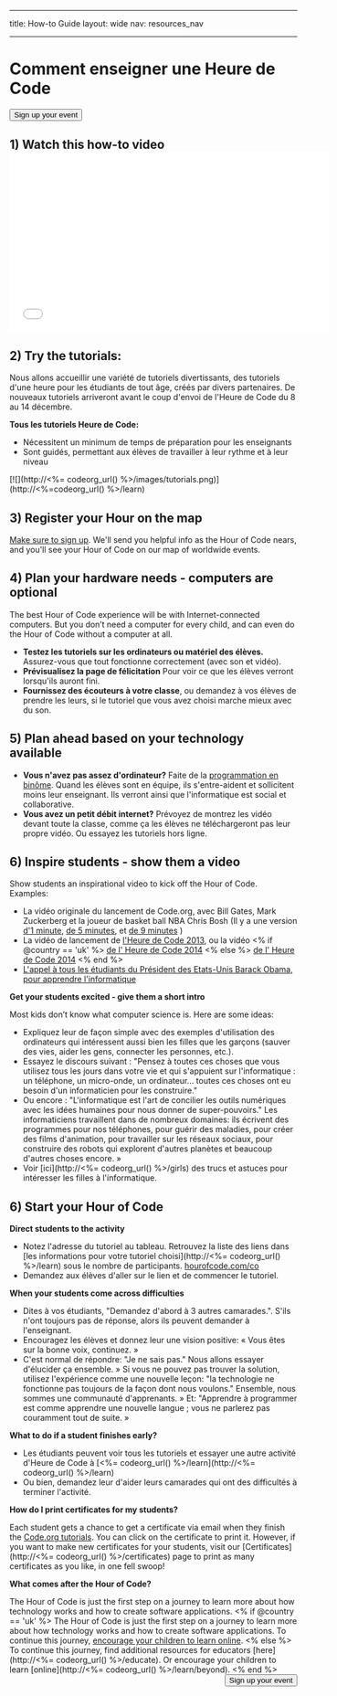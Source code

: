* * *

title: How-to Guide layout: wide nav: resources_nav

* * *

<div class="row">
  <h1 class="col-sm-6">
    Comment enseigner une Heure de Code
  </h1>
  
  <div class="col-sm-6 button-container centered">
    <a href="<%= hoc_uri('/#join') %>"><button class="signup-button">Sign up your event</button></a>
  </div>
</div>

## 1) Watch this how-to video <iframe width="560" height="315" src="//www.youtube.com/embed/tQeSke4hIds" frameborder="0" allowfullscreen></iframe>
## 2) Try the tutorials:

Nous allons accueillir une variété de tutoriels divertissants, des tutoriels d'une heure pour les étudiants de tout âge, créés par divers partenaires. De nouveaux tutoriels arriveront avant le coup d'envoi de l'Heure de Code du 8 au 14 décembre.

**Tous les tutoriels Heure de Code:**

  * Nécessitent un minimum de temps de préparation pour les enseignants
  * Sont guidés, permettant aux élèves de travailler à leur rythme et à leur niveau

[![](http://<%= codeorg_url() %>/images/tutorials.png)](http://<%=codeorg_url() %>/learn)

## 3) Register your Hour on the map

[Make sure to sign up](<%= hoc_uri('/') %>). We'll send you helpful info as the Hour of Code nears, and you'll see your Hour of Code on our map of worldwide events.

## 4) Plan your hardware needs - computers are optional

The best Hour of Code experience will be with Internet-connected computers. But you don’t need a computer for every child, and can even do the Hour of Code without a computer at all.

  * **Testez les tutoriels sur les ordinateurs ou matériel des élèves.** Assurez-vous que tout fonctionne correctement (avec son et vidéo).
  * **Prévisualisez la page de félicitation** Pour voir ce que les élèves verront lorsqu'ils auront fini. 
  * **Fournissez des écouteurs à votre classe**, ou demandez à vos élèves de prendre les leurs, si le tutoriel que vous avez choisi marche mieux avec du son.

## 5) Plan ahead based on your technology available

  * **Vous n'avez pas assez d'ordinateur?** Faite de la [programmation en binôme](http://www.ncwit.org/resources/pair-programming-box-power-collaborative-learning). Quand les élèves sont en équipe, ils s'entre-aident et sollicitent moins leur enseignant. Ils verront ainsi que l'informatique est social et collaborative.
  * **Vous avez un petit débit internet?** Prévoyez de montrez les vidéo devant toute la classe, comme ça les élèves ne téléchargeront pas leur propre vidéo. Ou essayez les tutoriels hors ligne.

## 6) Inspire students - show them a video

Show students an inspirational video to kick off the Hour of Code. Examples:

  * La vidéo originale du lancement de Code.org, avec Bill Gates, Mark Zuckerberg et la joueur de basket ball NBA Chris Bosh (Il y a une version [d'1 minute](https://www.youtube.com/watch?v=qYZF6oIZtfc), [de 5 minutes](https://www.youtube.com/watch?v=nKIu9yen5nc), et [de 9 minutes](https://www.youtube.com/watch?v=dU1xS07N-FA) )
  * La vidéo de lancement de [l'Heure de Code 2013](https://www.youtube.com/watch?v=FC5FbmsH4fw), ou la vidéo <% if @country == 'uk' %> [de l' Heure de Code 2014](https://www.youtube.com/watch?v=96B5-JGA9EQ) <% else %> [de l' Heure de Code 2014](https://www.youtube.com/watch?v=rH7AjDMz_dc&index=2&list=PLzdnOPI1iJNe1WmdkMG-Ca8cLQpdEAL7Q) <% end %>
  * [L'appel à tous les étudiants du Président des Etats-Unis Barack Obama, pour apprendre l'informatique](https://www.youtube.com/watch?v=6XvmhE1J9PY)

**Get your students excited - give them a short intro**

Most kids don’t know what computer science is. Here are some ideas:

  * Expliquez leur de façon simple avec des exemples d'utilisation des ordinateurs qui intéressent aussi bien les filles que les garçons (sauver des vies, aider les gens, connecter les personnes, etc.).
  * Essayez le discours suivant : "Pensez à toutes ces choses que vous utilisez tous les jours dans votre vie et qui s'appuient sur l'informatique : un téléphone, un micro-onde, un ordinateur... toutes ces choses ont eu besoin d'un informaticien pour les construire."
  * Ou encore : "L'informatique est l'art de concilier les outils numériques avec les idées humaines pour nous donner de super-pouvoirs." Les informaticiens travaillent dans de nombreux domaines: ils écrivent des programmes pour nos téléphones, pour guérir des maladies, pour créer des films d'animation, pour travailler sur les réseaux sociaux, pour construire des robots qui explorent d'autres planètes et beaucoup d'autres choses encore. »
  * Voir [ici](http://<%= codeorg_url() %>/girls) des trucs et astuces pour intéresser les filles à l'informatique. 

## 6) Start your Hour of Code

**Direct students to the activity**

  * Notez l'adresse du tutoriel au tableau. Retrouvez la liste des liens dans [les informations pour votre tutoriel choisi](http://<%= codeorg_url() %>/learn) sous le nombre de participants. [hourofcode.com/co](http://hourofcode.com/co)
  * Demandez aux élèves d'aller sur le lien et de commencer le tutoriel.

**When your students come across difficulties**

  * Dites à vos étudiants, "Demandez d'abord à 3 autres camarades.". S'ils n'ont toujours pas de réponse, alors ils peuvent demander à l'enseignant.
  * Encouragez les élèves et donnez leur une vision positive: « Vous êtes sur la bonne voix, continuez. »
  * C'est normal de répondre: "Je ne sais pas." Nous allons essayer d'élucider ça ensemble. » Si vous ne pouvez pas trouver la solution, utilisez l'expérience comme une nouvelle leçon: "la technologie ne fonctionne pas toujours de la façon dont nous voulons." Ensemble, nous sommes une communauté d'apprenants. » Et: "Apprendre à programmer est comme apprendre une nouvelle langue ; vous ne parlerez pas couramment tout de suite. »

**What to do if a student finishes early?**

  * Les étudiants peuvent voir tous les tutoriels et essayer une autre activité d'Heure de Code à [<%= codeorg_url() %>/learn](http://<%= codeorg_url() %>/learn)
  * Ou bien, demandez leur d'aider leurs camarades qui ont des difficultés à terminer l'activité.

**How do I print certificates for my students?**

Each student gets a chance to get a certificate via email when they finish the [Code.org tutorials](http://studio.code.org). You can click on the certificate to print it. However, if you want to make new certificates for your students, visit our [Certificates](http://<%= codeorg_url() %>/certificates) page to print as many certificates as you like, in one fell swoop!

**What comes after the Hour of Code?**

The Hour of Code is just the first step on a journey to learn more about how technology works and how to create software applications. <% if @country == 'uk' %> The Hour of Code is just the first step on a journey to learn more about how technology works and how to create software applications. To continue this journey, [encourage your children to learn online](http://uk.code.org/learn/beyond). <% else %> To continue this journey, find additional resources for educators [here](http://<%= codeorg_url() %>/educate). Or encourage your children to learn [online](http://<%= codeorg_url() %>/learn/beyond). <% end %> <a style="display: block" href="<%= hoc_uri('/#join') %>"><button style="float: right;">Sign up your event</button></a>